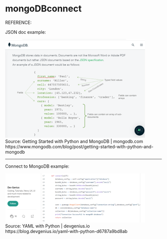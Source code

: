 # mongoDBconnect
<p align="left">
 REFERENCE:
</p>
<p align="left">
 JSON doc example:
</p> 
<p align="left">
 <a href="https://www.mongodb.com/blog/post/getting-started-with-python-and-mongodb" target="_blank">
  <img src="jsondoc.png" width="450" title="JSON doc" alt="JSON doc"> 
</a>
<br>
 Source: Getting Started with Python and MongoDB | mongodb.com
<br>
 https://www.mongodb.com/blog/post/getting-started-with-python-and-mongodb
</p>
<hr>
<p align="left">
Connect to MongoDB example:
</p> 
<p align="left">
<a href="https://blog.devgenius.io/yaml-with-python-d6787a9bd8ab" target="_blank">
<img src="mconnect.png" width="450" title="Connect to MongoDB" alt="Connect to MongoDB"> 
</a> 
<br>
 Source: YAML with Python | devgenius.io
<br>
 https://blog.devgenius.io/yaml-with-python-d6787a9bd8ab
</p>

